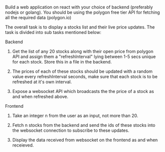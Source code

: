 


Build a web application on react with your choice of backend (preferably nodejs or golang). You should be using the polygon free tier API for fetching all the required data (polygon.io)

The overall task is to display a stocks list and their live price updates. The task is divided into sub tasks mentioned below:

Backend
1. Get the list of any 20 stocks along with their open price from polygon API and assign them a "refreshInterval" lying between 1-5 secs unique for each stock. Store this in a file in the backend.

2. The prices of each of these stocks should be updated with a random value every refreshInterval seconds, make sure that each stock is to be refreshed at it's own interval.

3. Expose a websocket API which broadcasts the the price of a stock as and when refreshed above.

Frontend
1. Take an integer n from the user as an input, not more than 20.

2. Fetch n stocks from the backend and send the ids of these stocks into the websocket connection to subscribe to these updates.

3. Display the data received from websocket on the frontend as and when receieved.




